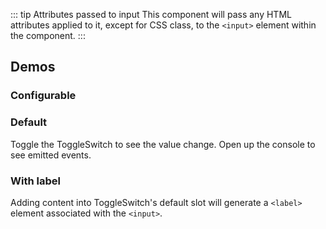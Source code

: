 <script setup>
import { ref } from 'vue';
import ConfigurableSwitch from '@/../component-demos/toggle-switch/examples/ConfigurableSwitch.vue';
import SingleSwitch from '@/../component-demos/toggle-switch/examples/SingleSwitch.vue';
import SingleSwitchWithLabel from '@/../component-demos/toggle-switch/examples/SingleSwitchWithLabel.vue';

const controlsConfig = [
	{
		name: 'disabled',
		type: 'boolean'
	},
	{
		name: 'default',
		type: 'slot',
		default: 'Label for ToggleSwitch'
	}
];
</script>

::: tip Attributes passed to input
This component will pass any HTML attributes applied to it, except for CSS class, to the `<input>`
element within the component.
:::

## Demos

### Configurable

<Wrapper :controls-config="controlsConfig">
<template v-slot:demo="{ propValues, slotValues }">
<template v-if="slotValues.default.length > 0">
<ConfigurableSwitch v-bind="propValues">
{{ slotValues.default }}
</ConfigurableSwitch>
</template>
<template v-else>
<ConfigurableSwitch v-bind="propValues" />
</template>
</template>
</Wrapper>

### Default

Toggle the ToggleSwitch to see the value change. Open up the console to see emitted events.

<Wrapper>
<template v-slot:demo>
<SingleSwitch />
</template>

<template v-slot:code>

<<< @/../component-demos/toggle-switch/examples/SingleSwitch.vue

</template>
</Wrapper>

### With label

Adding content into ToggleSwitch's default slot will generate a `<label>` element associated with
the `<input>`.

<Wrapper>
<template v-slot:demo>
<SingleSwitchWithLabel />
</template>

<template v-slot:code>

<<< @/../component-demos/toggle-switch/examples/SingleSwitchWithLabel.vue

</template>
</Wrapper>

<style scoped>
.cdx-docs-wrapper :deep( p ) {
	margin: 0 0 16px 0;
	font-weight: bold;
}
</style>
